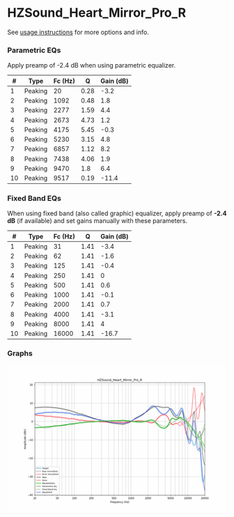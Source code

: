 # HZSound_Heart_Mirror_Pro_R
See [usage instructions](https://github.com/jaakkopasanen/AutoEq#usage) for more options and info.

### Parametric EQs
Apply preamp of -2.4 dB when using parametric equalizer.

|   # | Type    |   Fc (Hz) |    Q |   Gain (dB) |
|-----|---------|-----------|------|-------------|
|   1 | Peaking |        20 | 0.28 |        -3.2 |
|   2 | Peaking |      1092 | 0.48 |         1.8 |
|   3 | Peaking |      2277 | 1.59 |         4.4 |
|   4 | Peaking |      2673 | 4.73 |         1.2 |
|   5 | Peaking |      4175 | 5.45 |        -0.3 |
|   6 | Peaking |      5230 | 3.15 |         4.8 |
|   7 | Peaking |      6857 | 1.12 |         8.2 |
|   8 | Peaking |      7438 | 4.06 |         1.9 |
|   9 | Peaking |      9470 | 1.8  |         6.4 |
|  10 | Peaking |      9517 | 0.19 |       -11.4 |

### Fixed Band EQs
When using fixed band (also called graphic) equalizer, apply preamp of **-2.4 dB** (if available) and set gains manually with these parameters.

|   # | Type    |   Fc (Hz) |    Q |   Gain (dB) |
|-----|---------|-----------|------|-------------|
|   1 | Peaking |        31 | 1.41 |        -3.4 |
|   2 | Peaking |        62 | 1.41 |        -1.6 |
|   3 | Peaking |       125 | 1.41 |        -0.4 |
|   4 | Peaking |       250 | 1.41 |         0   |
|   5 | Peaking |       500 | 1.41 |         0.6 |
|   6 | Peaking |      1000 | 1.41 |        -0.1 |
|   7 | Peaking |      2000 | 1.41 |         0.7 |
|   8 | Peaking |      4000 | 1.41 |        -3.1 |
|   9 | Peaking |      8000 | 1.41 |         4   |
|  10 | Peaking |     16000 | 1.41 |       -16.7 |

### Graphs
![](./HZSound_Heart_Mirror_Pro_R.png)
